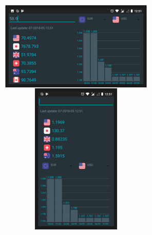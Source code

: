 <div align="center">
<img src="/art/scn_land.png" width="420" height="236" border="10"/></a>
<img src="/art/scn_portrait.png" width="236" height="420" border="10"/></div>

